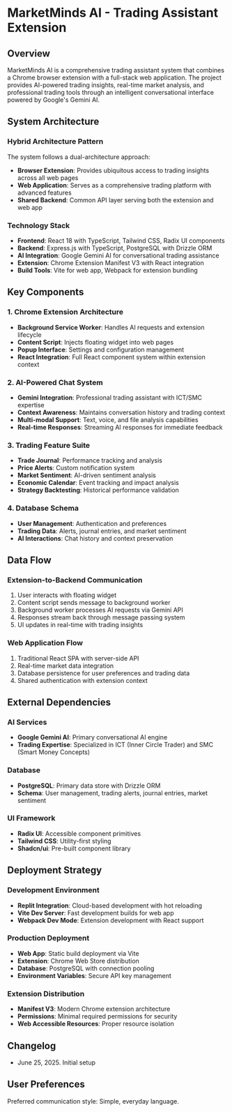 # MarketMinds AI - Trading Assistant Extension

## Overview

MarketMinds AI is a comprehensive trading assistant system that combines a Chrome browser extension with a full-stack web application. The project provides AI-powered trading insights, real-time market analysis, and professional trading tools through an intelligent conversational interface powered by Google's Gemini AI.

## System Architecture

### Hybrid Architecture Pattern
The system follows a dual-architecture approach:
- **Browser Extension**: Provides ubiquitous access to trading insights across all web pages
- **Web Application**: Serves as a comprehensive trading platform with advanced features
- **Shared Backend**: Common API layer serving both the extension and web app

### Technology Stack
- **Frontend**: React 18 with TypeScript, Tailwind CSS, Radix UI components
- **Backend**: Express.js with TypeScript, PostgreSQL with Drizzle ORM
- **AI Integration**: Google Gemini AI for conversational trading assistance
- **Extension**: Chrome Extension Manifest V3 with React integration
- **Build Tools**: Vite for web app, Webpack for extension bundling

## Key Components

### 1. Chrome Extension Architecture
- **Background Service Worker**: Handles AI requests and extension lifecycle
- **Content Script**: Injects floating widget into web pages
- **Popup Interface**: Settings and configuration management
- **React Integration**: Full React component system within extension context

### 2. AI-Powered Chat System
- **Gemini Integration**: Professional trading assistant with ICT/SMC expertise
- **Context Awareness**: Maintains conversation history and trading context
- **Multi-modal Support**: Text, voice, and file analysis capabilities
- **Real-time Responses**: Streaming AI responses for immediate feedback

### 3. Trading Feature Suite
- **Trade Journal**: Performance tracking and analysis
- **Price Alerts**: Custom notification system
- **Market Sentiment**: AI-driven sentiment analysis
- **Economic Calendar**: Event tracking and impact analysis
- **Strategy Backtesting**: Historical performance validation

### 4. Database Schema
- **User Management**: Authentication and preferences
- **Trading Data**: Alerts, journal entries, and market sentiment
- **AI Interactions**: Chat history and context preservation

## Data Flow

### Extension-to-Backend Communication
1. User interacts with floating widget
2. Content script sends message to background worker
3. Background worker processes AI requests via Gemini API
4. Responses stream back through message passing system
5. UI updates in real-time with trading insights

### Web Application Flow
1. Traditional React SPA with server-side API
2. Real-time market data integration
3. Database persistence for user preferences and trading data
4. Shared authentication with extension context

## External Dependencies

### AI Services
- **Google Gemini AI**: Primary conversational AI engine
- **Trading Expertise**: Specialized in ICT (Inner Circle Trader) and SMC (Smart Money Concepts)

### Database
- **PostgreSQL**: Primary data store with Drizzle ORM
- **Schema**: User management, trading alerts, journal entries, market sentiment

### UI Framework
- **Radix UI**: Accessible component primitives
- **Tailwind CSS**: Utility-first styling
- **Shadcn/ui**: Pre-built component library

## Deployment Strategy

### Development Environment
- **Replit Integration**: Cloud-based development with hot reloading
- **Vite Dev Server**: Fast development builds for web app
- **Webpack Dev Mode**: Extension development with React support

### Production Deployment
- **Web App**: Static build deployment via Vite
- **Extension**: Chrome Web Store distribution
- **Database**: PostgreSQL with connection pooling
- **Environment Variables**: Secure API key management

### Extension Distribution
- **Manifest V3**: Modern Chrome extension architecture
- **Permissions**: Minimal required permissions for security
- **Web Accessible Resources**: Proper resource isolation

## Changelog

- June 25, 2025. Initial setup

## User Preferences

Preferred communication style: Simple, everyday language.